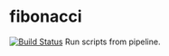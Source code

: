 # fibonacci
[![Build Status](http://52.87.155.156/buildStatus/icon?job=fibonacci)](http://52.87.155.156/job/fibonacci/)
Run scripts from pipeline.
